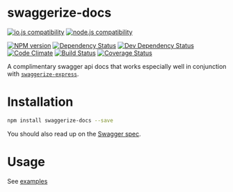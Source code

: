 # swaggerize-docs

[![io.js compatibility](https://img.shields.io/badge/io.js-compatible-brightgreen.svg?style=flat)](https://iojs.org/)
[![node.js compatibility](https://img.shields.io/badge/node.js-compatible-brightgreen.svg?style=flat)](https://nodejs.org/)

[![NPM version](http://img.shields.io/npm/v/swaggerize-docs.svg?style=flat)](https://www.npmjs.org/package/swaggerize-docs)
[![Dependency Status](http://img.shields.io/david/ksmithut/swaggerize-docs.svg?style=flat)](https://david-dm.org/ksmithut/swaggerize-docs)
[![Dev Dependency Status](http://img.shields.io/david/dev/ksmithut/swaggerize-docs.svg?style=flat)](https://david-dm.org/ksmithut/swaggerize-docs#info=devDependencies&view=table)
[![Code Climate](http://img.shields.io/codeclimate/github/ksmithut/swaggerize-docs.svg?style=flat)](https://codeclimate.com/github/ksmithut/swaggerize-docs)
[![Build Status](http://img.shields.io/travis/ksmithut/swaggerize-docs/master.svg?style=flat)](https://travis-ci.org/ksmithut/swaggerize-docs)
[![Coverage Status](http://img.shields.io/codeclimate/coverage/github/ksmithut/swaggerize-docs.svg?style=flat)](https://codeclimate.com/github/ksmithut/swaggerize-docs)

A complimentary swagger api docs that works especially well in conjunction with
[`swaggerize-express`](https://github.com/krakenjs/swaggerize-express).

# Installation

```bash
npm install swaggerize-docs --save
```

You should also read up on the [Swagger spec](http://swagger.io/).

# Usage

See [examples](https://github.com/ksmithut/swaggerize-docs/tree/master/examples/)



